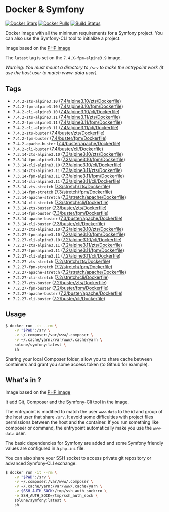 # Docker & Symfony

[![Docker Stars](https://img.shields.io/docker/stars/solune/symfony.svg?style=flat)](https://hub.docker.com/r/solune/symfony/)
[![Docker Pulls](https://img.shields.io/docker/pulls/solune/symfony.svg?style=flat)](https://hub.docker.com/r/solune/symfony/)
[![Build Status](https://travis-ci.org/florianbelhomme/docker-symfony.svg?branch=master&style=flat)](https://travis-ci.org/florianbelhomme/docker-symfony)

Docker image with all the minimum requirements for a Symfony project.
You can also use the Symfony-CLI tool to initialize a project.

Image based on the [PHP image](https://hub.docker.com/_/php)

The `latest` tag is set on the `7.4.X-fpm-alpine3.9` image.

*Warning: You must mount a directory to `/srv` to make the entrypoint work (it use the host user to match www-data user).*

## Tags

- `7.4.2-zts-alpine3.10` ([7.4/alpine3.10/zts/Dockerfile](https://github.com/florianbelhomme/docker-symfony/tree/master/7.4/alpine3.10/zts/Dockerfile))
- `7.4.2-fpm-alpine3.10` ([7.4/alpine3.10/fpm/Dockerfile](https://github.com/florianbelhomme/docker-symfony/tree/master/7.4/alpine3.10/fpm/Dockerfile))
- `7.4.2-cli-alpine3.10` ([7.4/alpine3.10/cli/Dockerfile](https://github.com/florianbelhomme/docker-symfony/tree/master/7.4/alpine3.10/cli/Dockerfile))
- `7.4.2-zts-alpine3.11` ([7.4/alpine3.11/zts/Dockerfile](https://github.com/florianbelhomme/docker-symfony/tree/master/7.4/alpine3.11/zts/Dockerfile))
- `7.4.2-fpm-alpine3.11` ([7.4/alpine3.11/fpm/Dockerfile](https://github.com/florianbelhomme/docker-symfony/tree/master/7.4/alpine3.11/fpm/Dockerfile))
- `7.4.2-cli-alpine3.11` ([7.4/alpine3.11/cli/Dockerfile](https://github.com/florianbelhomme/docker-symfony/tree/master/7.4/alpine3.11/cli/Dockerfile))
- `7.4.2-zts-buster` ([7.4/buster/zts/Dockerfile](https://github.com/florianbelhomme/docker-symfony/tree/master/7.4/buster/zts/Dockerfile))
- `7.4.2-fpm-buster` ([7.4/buster/fpm/Dockerfile](https://github.com/florianbelhomme/docker-symfony/tree/master/7.4/buster/fpm/Dockerfile))
- `7.4.2-apache-buster` ([7.4/buster/apache/Dockerfile](https://github.com/florianbelhomme/docker-symfony/tree/master/7.4/buster/apache/Dockerfile))
- `7.4.2-cli-buster` ([7.4/buster/cli/Dockerfile](https://github.com/florianbelhomme/docker-symfony/tree/master/7.4/buster/cli/Dockerfile))
- `7.3.14-zts-alpine3.10` ([7.3/alpine3.10/zts/Dockerfile](https://github.com/florianbelhomme/docker-symfony/tree/master/7.3/alpine3.10/zts/Dockerfile))
- `7.3.14-fpm-alpine3.10` ([7.3/alpine3.10/fpm/Dockerfile](https://github.com/florianbelhomme/docker-symfony/tree/master/7.3/alpine3.10/fpm/Dockerfile))
- `7.3.14-cli-alpine3.10` ([7.3/alpine3.10/cli/Dockerfile](https://github.com/florianbelhomme/docker-symfony/tree/master/7.3/alpine3.10/cli/Dockerfile))
- `7.3.14-zts-alpine3.11` ([7.3/alpine3.11/zts/Dockerfile](https://github.com/florianbelhomme/docker-symfony/tree/master/7.3/alpine3.11/zts/Dockerfile))
- `7.3.14-fpm-alpine3.11` ([7.3/alpine3.11/fpm/Dockerfile](https://github.com/florianbelhomme/docker-symfony/tree/master/7.3/alpine3.11/fpm/Dockerfile))
- `7.3.14-cli-alpine3.11` ([7.3/alpine3.11/cli/Dockerfile](https://github.com/florianbelhomme/docker-symfony/tree/master/7.3/alpine3.11/cli/Dockerfile))
- `7.3.14-zts-stretch` ([7.3/stretch/zts/Dockerfile](https://github.com/florianbelhomme/docker-symfony/tree/master/7.3/stretch/zts/Dockerfile))
- `7.3.14-fpm-stretch` ([7.3/stretch/fpm/Dockerfile](https://github.com/florianbelhomme/docker-symfony/tree/master/7.3/stretch/fpm/Dockerfile))
- `7.3.14-apache-stretch` ([7.3/stretch/apache/Dockerfile](https://github.com/florianbelhomme/docker-symfony/tree/master/7.3/stretch/apache/Dockerfile))
- `7.3.14-cli-stretch` ([7.3/stretch/cli/Dockerfile](https://github.com/florianbelhomme/docker-symfony/tree/master/7.3/stretch/cli/Dockerfile))
- `7.3.14-zts-buster` ([7.3/buster/zts/Dockerfile](https://github.com/florianbelhomme/docker-symfony/tree/master/7.3/buster/zts/Dockerfile))
- `7.3.14-fpm-buster` ([7.3/buster/fpm/Dockerfile](https://github.com/florianbelhomme/docker-symfony/tree/master/7.3/buster/fpm/Dockerfile))
- `7.3.14-apache-buster` ([7.3/buster/apache/Dockerfile](https://github.com/florianbelhomme/docker-symfony/tree/master/7.3/buster/apache/Dockerfile))
- `7.3.14-cli-buster` ([7.3/buster/cli/Dockerfile](https://github.com/florianbelhomme/docker-symfony/tree/master/7.3/buster/cli/Dockerfile))
- `7.2.27-zts-alpine3.10` ([7.2/alpine3.10/zts/Dockerfile](https://github.com/florianbelhomme/docker-symfony/tree/master/7.2/alpine3.10/zts/Dockerfile))
- `7.2.27-fpm-alpine3.10` ([7.2/alpine3.10/fpm/Dockerfile](https://github.com/florianbelhomme/docker-symfony/tree/master/7.2/alpine3.10/fpm/Dockerfile))
- `7.2.27-cli-alpine3.10` ([7.2/alpine3.10/cli/Dockerfile](https://github.com/florianbelhomme/docker-symfony/tree/master/7.2/alpine3.10/cli/Dockerfile))
- `7.2.27-zts-alpine3.11` ([7.2/alpine3.11/zts/Dockerfile](https://github.com/florianbelhomme/docker-symfony/tree/master/7.2/alpine3.11/zts/Dockerfile))
- `7.2.27-fpm-alpine3.11` ([7.2/alpine3.11/fpm/Dockerfile](https://github.com/florianbelhomme/docker-symfony/tree/master/7.2/alpine3.11/fpm/Dockerfile))
- `7.2.27-cli-alpine3.11` ([7.2/alpine3.11/cli/Dockerfile](https://github.com/florianbelhomme/docker-symfony/tree/master/7.2/alpine3.11/cli/Dockerfile))
- `7.2.27-zts-stretch` ([7.2/stretch/zts/Dockerfile](https://github.com/florianbelhomme/docker-symfony/tree/master/7.2/stretch/zts/Dockerfile))
- `7.2.27-fpm-stretch` ([7.2/stretch/fpm/Dockerfile](https://github.com/florianbelhomme/docker-symfony/tree/master/7.2/stretch/fpm/Dockerfile))
- `7.2.27-apache-stretch` ([7.2/stretch/apache/Dockerfile](https://github.com/florianbelhomme/docker-symfony/tree/master/7.2/stretch/apache/Dockerfile))
- `7.2.27-cli-stretch` ([7.2/stretch/cli/Dockerfile](https://github.com/florianbelhomme/docker-symfony/tree/master/7.2/stretch/cli/Dockerfile))
- `7.2.27-zts-buster` ([7.2/buster/zts/Dockerfile](https://github.com/florianbelhomme/docker-symfony/tree/master/7.2/buster/zts/Dockerfile))
- `7.2.27-fpm-buster` ([7.2/buster/fpm/Dockerfile](https://github.com/florianbelhomme/docker-symfony/tree/master/7.2/buster/fpm/Dockerfile))
- `7.2.27-apache-buster` ([7.2/buster/apache/Dockerfile](https://github.com/florianbelhomme/docker-symfony/tree/master/7.2/buster/apache/Dockerfile))
- `7.2.27-cli-buster` ([7.2/buster/cli/Dockerfile](https://github.com/florianbelhomme/docker-symfony/tree/master/7.2/buster/cli/Dockerfile))

## Usage

```bash
$ docker run -it --rm \
    -v "$PWD":/srv \
    -v ~/.composer:/var/www/.composer \
    -v ~/.cache/yarn:/var/www/.cache/yarn \
    solune/symfony:latest \
    sh
```

Sharing your local Composer folder, allow you to share cache between containers and grant you some
access token (to Github for example).

## What's in ?

Image based on the [PHP image](https://hub.docker.com/_/php)

It add Git, Composer and the Symfony-Cli tool in the image.

The entrypoint is modified to match the user `www-data` to the id and group of the host user that share `/srv`.
It avoid some difficulties with project files permissions between the host and the container.
If you run something like composer or command, the entrypoint automatically make you use the `www-data` user.

The basic dependencies for Symfony are added and some Symfony friendly values are configured in a `php.ini` file.

You can also share your SSH socket to access private git repository or advanced Symfony-CLI exchange:
```bash
$ docker run -it --rm \
    -v "$PWD":/srv \
    -v ~/.composer:/var/www/.composer \
    -v ~/.cache/yarn:/var/www/.cache/yarn \
    -v $SSH_AUTH_SOCK:/tmp/ssh_auth_sock:ro \
    -e SSH_AUTH_SOCK=/tmp/ssh_auth_sock \
    solune/symfony:latest \
    sh
```
